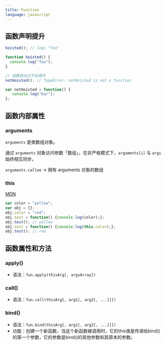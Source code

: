 ```yaml
---
title: Function
language: javascript
---
```


## 函数声明提升

```javascript
hoisted(); // logs "foo"

function hoisted() {
  console.log("foo");
}
```

```javascript
// 函数表达式不会提升
notHoisted(); // TypeError: notHoisted is not a function

var notHoisted = function() {
   console.log("bar");
};
```

## 函数内部属性

### arguments

`arguments` 是类数组对象。

通过 `arguments` 对象访问参数「数组」，在非严格模式下，`arguments[i]` 与 `argi` 始终相互同步。

`arguments.callee` -> 拥有 arguments 对象的数组

### this

[MDN](https://developer.mozilla.org/zh-CN/docs/Web/JavaScript/Reference/Operators/this)

```javascript
var color = "yellow";
var obj = {};
obj.color = "red";
obj.test = function() {console.log(color);};
obj.test(); // yellow
obj.test = function() {console.log(this.color);};
obj.test(); // red
```

## 函数属性和方法

### apply()

* 语法：`fun.apply(thisArg[, argsArray])`

### call()

* 语法：`fun.call(thisArg[, arg1[, arg2[, ...]]])`

### bind()

* 语法：`fun.bind(thisArg[, arg1[, arg2[, ...]]])`
* 功能：创建一个新函数，当这个新函数被调用时，它的this值是传递给bind()的第一个参数，它的参数是bind()的其他参数和其原本的参数。
